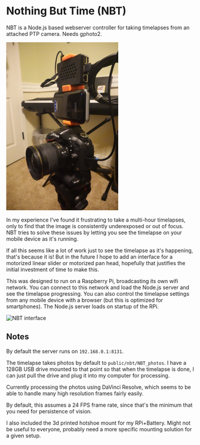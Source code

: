 # Nothing But Time (NBT)

NBT is a Node.js based webserver controller for taking timelapses from an attached PTP camera. Needs gphoto2.

<img src="nbt_pic.jpg" alt="NBT setup" width="300"/>

In my experience I've found it frustrating to take a multi-hour timelapses, only to find that the image is consistently underexposed or out of focus. NBT tries to solve these issues by letting you see the timelapse on your mobile device as it's running.

If all this seems like a lot of work just to see the timelapse as it's happening, that's because it is! But in the future I hope to add an interface for a motorized linear slider or motorized pan head, hopefully that justifies the initial investment of time to make this.

This was designed to run on a Raspberry Pi, broadcasting its own wifi network. You can connect to this network and load the Node.js server and see the timelapse progressing. You can also control the timelapse settings from any mobile device with a browser (but this is optimized for smartphones). The Node.js server loads on startup of the RPi.

<img src="nbt_interface.jpg" alt="NBT interface" width="300"/>

## Notes

By default the server runs on `192.168.0.1:8131`.

The timelapse takes photos by default to `public/nbt/NBT_photos`. I have a 128GB USB drive mounted to that point so that when the timelapse is done, I can just pull the drive and plug it into my computer for processing.

Currently processing the photos using DaVinci Resolve, which seems to be able to handle many high resolution frames fairly easily.

By default, this assumes a 24 FPS frame rate, since that's the minimum that you need for persistence of vision.

I also included the 3d printed hotshoe mount for my RPi+Battery. Might not be useful to everyone, probably need a more specific mounting solution for a given setup.

